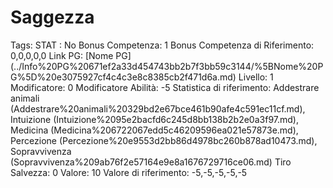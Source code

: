 # Saggezza

Tags: STAT
: No
Bonus Competenza: 1
Bonus Competenza di Riferimento: 0,0,0,0,0
Link PG: [Nome PG] (../Info%20PG%20671ef2a33d454743bb2b7f3bb59c3144/%5BNome%20PG%5D%20e3075927cf4c4c3e8c8385cb2f471d6a.md)
Livello: 1
Modificatore: 0
Modificatore  Abilità: -5
Statistica di riferimento: Addestrare animali (Addestrare%20animali%20329bd2e67bce461b90afe4c591ec11cf.md), Intuizione (Intuizione%2095e2bacfd6c245d8bb138b2b2e0a3f97.md), Medicina (Medicina%206722067edd5c46209596ea021e57873e.md), Percezione (Percezione%20e9553d2bb86d4978bc260b878ad10473.md), Sopravvivenza (Sopravvivenza%209ab76f2e57164e9e8a1676729716ce06.md)
Tiro Salvezza: 0
Valore: 10
Valore di riferimento: -5,-5,-5,-5,-5